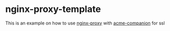 # nginx-proxy-template

This is an example on how to use [nginx-proxy](https://github.com/nginx-proxy/nginx-proxy) with [acme-companion](https://github.com/nginx-proxy/acme-companion) for ssl
